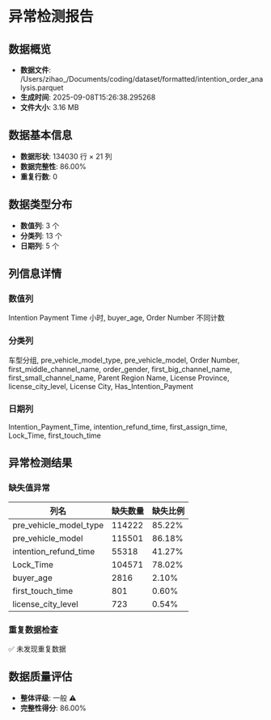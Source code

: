 # 异常检测报告

## 数据概览
- **数据文件**: /Users/zihao_/Documents/coding/dataset/formatted/intention_order_analysis.parquet
- **生成时间**: 2025-09-08T15:26:38.295268
- **文件大小**: 3.16 MB

## 数据基本信息
- **数据形状**: 134030 行 × 21 列
- **数据完整性**: 86.00%
- **重复行数**: 0

## 数据类型分布
- **数值列**: 3 个
- **分类列**: 13 个  
- **日期列**: 5 个

## 列信息详情
### 数值列
Intention Payment Time 小时, buyer_age, Order Number 不同计数

### 分类列
车型分组, pre_vehicle_model_type, pre_vehicle_model, Order Number, first_middle_channel_name, order_gender, first_big_channel_name, first_small_channel_name, Parent Region Name, License Province, license_city_level, License City, Has_Intention_Payment

### 日期列
Intention_Payment_Time, intention_refund_time, first_assign_time, Lock_Time, first_touch_time

## 异常检测结果

### 缺失值异常

| 列名 | 缺失数量 | 缺失比例 |
|------|----------|----------|
| pre_vehicle_model_type | 114222 | 85.22% |
| pre_vehicle_model | 115501 | 86.18% |
| intention_refund_time | 55318 | 41.27% |
| Lock_Time | 104571 | 78.02% |
| buyer_age | 2816 | 2.10% |
| first_touch_time | 801 | 0.60% |
| license_city_level | 723 | 0.54% |

### 重复数据检查
✅ 未发现重复数据

## 数据质量评估
- **整体评级**: 一般 ⚠️
- **完整性得分**: 86.00%
